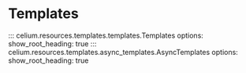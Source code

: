 # Templates

::: celium.resources.templates.templates.Templates
    options:
        show_root_heading: true
::: celium.resources.templates.async_templates.AsyncTemplates
    options:
        show_root_heading: true 